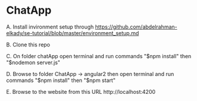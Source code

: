 # ChatApp

A. Install invironment setup through https://github.com/abdelrahman-elkady/se-tutorial/blob/master/environment_setup.md

B. Clone this repo

C. On folder chatApp open terminal and run commands "$npm install" then "$nodemon server.js"

D. Browse to folder ChatApp -> angular2 then open terminal and run commands "$npm install" then "$npm start"

E. Browse to the website from this URL http://localhost:4200
